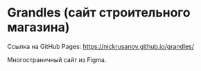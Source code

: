 # Grandles (сайт строительного магазина)

Ссылка на GitHub Pages: https://nickrusanov.github.io/grandles/

Многостраничный сайт из Figma.
